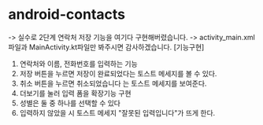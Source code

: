 # android-contacts
-> 실수로 2단계 연락처 저장 기능을 여기다 구현해버렸습니다. 
-> activity_main.xml파일과 MainActivity.kt파일만 봐주시면 감사하겠습니다. 
[기능구현]
1. 연락처와 이름, 전화번호를 입력하는 기능
2. 저장 버튼을 누르면 저장이 완료되었다는 토스트 메세지를 볼 수 있다. 
3. 취소 버튼을 누르면 취소되었습니다 는 토스트 메세지를 보여준다.
4. 더보기를 눌러 입력 폼을 확장기능 구현
5. 성별은 둘 중 하나를 선택할 수 있다
6. 입력하지 않았을 시 토스트 메세지 "잘못된 입력입니다"가 뜨게 한다.
